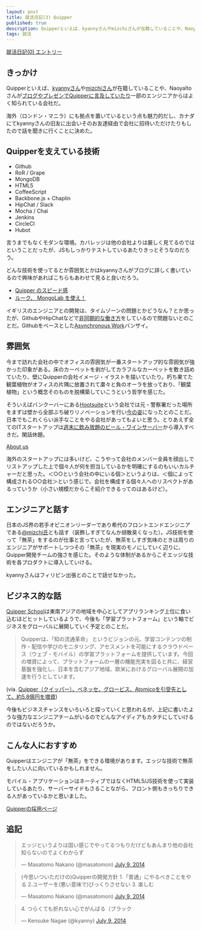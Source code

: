 ```yaml
---
layout: post
title: 就活日記(3) Quipper
published: true
description: Quipperといえば、kyannyさんやmizchiさんが在籍していることや、NaoyaItoさんがブログやプレゼンでQuipperに言及していたり一部のエンジニアからはよく知られている会社だ。
tags: 就活
---
```


[就活日記(0) エントリー](/job-hunting-0/)

きっかけ
---
Quipperといえば、[kyannyさん](http://blog.kyanny.me/entry/2013/05/25/Leave_from_paperboy%26co_%2C_join_to_Quipper)や[mizchiさん](http://mizchi.hatenablog.com/entry/2013/09/07/171644)が在籍していることや、NaoyaItoさんが[ブログやプレゼンでQuipperに言及していたり](http://d.hatena.ne.jp/naoya/20131013/1381651545)一部のエンジニアからはよく知られている会社だ。

海外（ロンドン・マニラ）にも拠点を置いているという点も魅力的だし、カナダにてkyannyさんの旧友に出会いそのお友達経由で会社に招待いただけたりもしたので話を聞きに行くことに決めた。

Quipperを支えている技術
-----

* Github
* RoR / Grape
* MongoDB
* HTML5
* CoffeeScript
* Backbone.js + Chaplin
* HipChat / Slack
* Mocha / Chai
* Jenkins
* CircleCI
* Hubot

言うまでもなくモダンな環境。カバレッジは他の会社よりは厳しく見てるのではということだったが、JSもしっかりテストしているあたりきっとそうなのだろう。

どんな技術を使ってるとか雰囲気とかはkyannyさんがブログに詳しく書いているので興味があればこちらもあわせて見ると良いだろう。

* [Quipper のスピード感](http://blog.kyanny.me/entry/quipper-sense-of-speed)
* [ルーク、 MongoLab を使え！](http://blog.kyanny.me/entry/2013/07/28/%E3%83%AB%E3%83%BC%E3%82%AF%E3%80%81_MongoLab_%E3%82%92%E4%BD%BF%E3%81%88%EF%BC%81)

イギリスのエンジニアとの開発は、タイムゾーンの問題とかどうなん？とか思ったが、GithubやHipChatなどで[非同期的な働き方](http://zachholman.com/posts/how-github-works-asynchronous/)をしているので問題ないとのことだ。Githubをベースとした[Asynchronous Work](http://zachholman.com/posts/how-github-works/)バンザイ。

雰囲気
---
今まで訪れた会社の中でオフィスの雰囲気が一番スタートアップ的な雰囲気が強かった印象がある。床のカーペットを剥がしてカラフルなカーペットを敷き詰めていたり、壁にQuipperの会社イメージ・イラストを描いていたり。朽ち果てた観葉植物がオフィスの片隅に放置されて粛々と負のオーラを放っており、「観葉植物」という概念そのものを脱構築していこうという哲学を感じた。

そういえばバンクーバーにある[Hootsuite](https://hootsuite.com/)という会社では元・警察署だった場所をまずは壁から全部ぶち破りリノベーションを行い[今の姿](http://www.fubiz.net/2014/06/12/inside-hootsuite-office/)になったとのことだ。日本でもこれくらい派手なことをやる会社があってもよいと思う。とりあえず全てのITスタートアップは[週末に飲み放題のビール・ワインサーバー](https://twitter.com/toshimaru_e/statuses/431978854949736448)から導入すべきだ。閑話休題。

[About us](http://www.quipper.com/about-us)

海外のスタートアップには多いけど、こうやって会社のメンバー全員を顔出しでリストアップした上で個々人が何を担当しているかを明確にするのもいいカルチャーだと思った。＜○○という会社の中にいる個＞というよりは、＜個によって構成される○○会社＞という感じで。会社を構成する個々人へのリスペクトがあるっていうか（小さい規模だからこそ紹介できるってのはあるけど）。

エンジニアと話す
----
日本のJS界の若手オピニオンリーダーであり希代のフロントエンドエンジニアである[@mizchi氏](https://twitter.com/mizchi)とも話す（装飾しすぎてなんか胡散臭くなった）。JS技術を使って「無茶」をするのが仕事と言っていたが、無茶をしすぎ気味のときは周りのエンジニアがサポートしつつその「無茶」を現実のモノにしていく辺りに、Quipper開発チームの強さを感じた。そのような体制があるからこそエッジな技術を各プロダクトに導入していける。

kyannyさんはフィリピン出張とのことで話せなかった。

ビジネス的な話
----
[Quipper School](http://www.quipperschool.com/)は東南アジアの地域を中心としてアプリランキング上位に食い込むほどヒットしているようで、今後も「学習プラットフォーム」という軸でビジネスをグローバルに展開していく予定とのことだ。

> Quipperは、「知の流通革命」 というビジョンの元、学習コンテンツの制作・配信や学びのモニタリング、アセスメントを可能にするクラウドベース（ウェブ・モバイル）の学習プラットフォームを提供しています。今回の増資によって、プラットフォームの一層の機能充実を図ると共に、経営基盤を強化し、日本を含むアジア地域、欧米におけるグローバル展開の加速を行うとしています。

(via. [Quipper（クイッパー）、ベネッセ、グロービス、Atomicoを引受先として、約5.8億円を増資](http://edtech-media.com/2014/03/07/quipper-2/))

今後もビジネスチャンスをいろいろと探っていくと思われるが、上記に書いたような強力なエンジニアチームがいるのでどんなアイディアもカタチにしていけるのではないだろうか。

こんな人におすすめ
-----
Quipperはエンジニアが「無茶」をできる環境があります。エッジな技術で無茶をしたい人に向いているかもしれません。

モバイル・アプリケーションはネーティブではなくHTML5/JS技術を使って実装しているあたり、サーバーサイドもさることながら、フロント側もきっちりできる人があっているかと思いました。

[Quipperの採用ページ](https://www.wantedly.com/companies/quipper)

追記
----
<blockquote class="twitter-tweet" lang="en"><p>エッジというよりは固い感じでやってるつもりだけどもあんまり他の会社知らないのでよくわからず</p>&mdash; Masatomo Nakano (@masatomon) <a href="https://twitter.com/masatomon/statuses/486936618499309568">July 9, 2014</a></blockquote>
<script async src="//platform.twitter.com/widgets.js" charset="utf-8"></script>

<blockquote class="twitter-tweet" lang="en"><p>(今思いついただけの)Quipperの開発方針 1.「普通」にやるべきことをやる 2.ユーザーを(悪い意味で)びっくりさせない 3. 楽しむ</p>&mdash; Masatomo Nakano (@masatomon) <a href="https://twitter.com/masatomon/statuses/486945136023457792">July 9, 2014</a></blockquote>
<script async src="//platform.twitter.com/widgets.js" charset="utf-8"></script>

<blockquote class="twitter-tweet" lang="en"><p>4. つらくても折れない心でがんばる（ブラック</p>&mdash; Kensuke Nagae (@kyanny) <a href="https://twitter.com/kyanny/statuses/486945387916173313">July 9, 2014</a></blockquote>
<script async src="//platform.twitter.com/widgets.js" charset="utf-8"></script>
